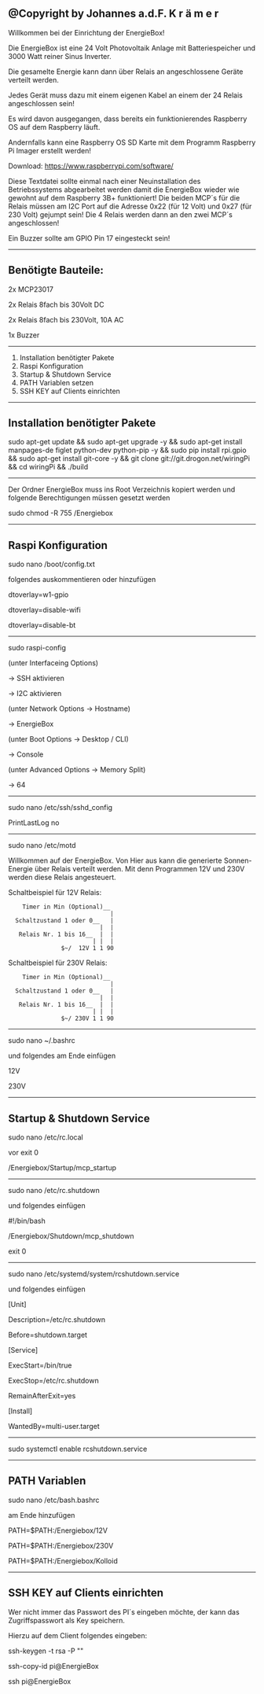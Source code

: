 @Copyright by Johannes a.d.F. K r ä m e r
---

Willkommen bei der Einrichtung der EnergieBox!

Die EnergieBox ist eine 24 Volt Photovoltaik Anlage mit Batteriespeicher und 3000 Watt reiner Sinus Inverter.

Die gesamelte Energie kann dann über Relais an angeschlossene Geräte verteilt werden.

Jedes Gerät muss dazu mit einem eigenen Kabel an einem der 24 Relais angeschlossen sein!


Es wird davon ausgegangen, dass bereits ein funktionierendes Raspberry OS auf dem Raspberry läuft. 

Andernfalls kann eine Raspberry OS SD Karte mit dem Programm Raspberry Pi Imager erstellt werden!

Download: https://www.raspberrypi.com/software/

Diese Textdatei sollte einmal nach einer Neuinstallation des Betriebssystems abgearbeitet werden damit die EnergieBox wieder wie gewohnt auf dem Raspberry 3B+ funktioniert!
Die beiden MCP´s für die Relais müssen am I2C Port auf die Adresse 0x22 (für 12 Volt) und 0x27 (für 230 Volt) gejumpt sein! Die 4 Relais werden dann an den zwei MCP´s angeschlossen!

Ein Buzzer sollte am GPIO Pin 17 eingesteckt sein!

------------------------
Benötigte Bauteile:
------------------------


2x MCP23017

2x Relais 8fach bis 30Volt DC

2x Relais 8fach bis 230Volt, 10A AC

1x Buzzer

---

1) Installation benötigter Pakete
2) Raspi Konfiguration
3) Startup & Shutdown Service
4) PATH Variablen setzen
5) SSH KEY auf Clients einrichten 



-------------------------------------
Installation benötigter Pakete
-------------------------------------

sudo apt-get update && sudo apt-get upgrade -y && sudo apt-get install manpages-de figlet python-dev python-pip -y && sudo pip install rpi.gpio && sudo apt-get install git-core -y && git clone git://git.drogon.net/wiringPi && cd wiringPi && ./build

---

Der Ordner EnergieBox muss ins Root Verzeichnis kopiert werden und folgende Berechtigungen müssen gesetzt werden
 
sudo chmod -R 755 /Energiebox

-------------------------------------
Raspi Konfiguration
-------------------------------------

sudo nano /boot/config.txt

folgendes auskommentieren oder hinzufügen

dtoverlay=w1-gpio

dtoverlay=disable-wifi

dtoverlay=disable-bt

---

sudo raspi-config

(unter Interfaceing Options)

-> SSH aktivieren

-> I2C aktivieren

(unter Network Options -> Hostname)

-> EnergieBox

(unter Boot Options -> Desktop / CLI)

-> Console

(unter Advanced Options -> Memory Split)

-> 64

---

sudo nano /etc/ssh/sshd_config

PrintLastLog no

---

sudo nano /etc/motd


Willkommen auf der EnergieBox. 
Von Hier aus kann die generierte Sonnen- Energie über Relais verteilt werden.
Mit denn Programmen 12V und 230V werden diese Relais angesteuert.

Schaltbeispiel für 12V Relais:

        Timer in Min (Optional)__ 
                                 |
      Schaltzustand 1 oder 0__   |
                              |  |
       Relais Nr. 1 bis 16__  |  |
                            | |  |
                   $~/  12V 1 1 90



Schaltbeispiel für 230V Relais:

        Timer in Min (Optional)__
                                 |
      Schaltzustand 1 oder 0__   |
                              |  |
       Relais Nr. 1 bis 16__  |  |
                            | |  |
                   $~/ 230V 1 1 90

                
---                        

sudo nano ~/.bashrc

und folgendes am Ende einfügen

12V

230V

-------------------------------------
Startup & Shutdown Service
-------------------------------------  
                   
sudo nano /etc/rc.local

vor exit 0

/Energiebox/Startup/mcp_startup

---
                   
sudo nano /etc/rc.shutdown

und folgendes einfügen

#!/bin/bash

/Energiebox/Shutdown/mcp_shutdown

exit 0

---

sudo nano /etc/systemd/system/rcshutdown.service

und folgendes einfügen

[Unit]

Description=/etc/rc.shutdown

Before=shutdown.target

[Service]

ExecStart=/bin/true

ExecStop=/etc/rc.shutdown

RemainAfterExit=yes

[Install]

WantedBy=multi-user.target

---

sudo systemctl enable rcshutdown.service
                  
-------------------------------------
PATH Variablen
-------------------------------------  

sudo nano /etc/bash.bashrc

am Ende hinzufügen

PATH=$PATH:/Energiebox/12V

PATH=$PATH:/Energiebox/230V

PATH=$PATH:/Energiebox/Kolloid


-------------------------------------
SSH KEY auf Clients einrichten
-------------------------------------  
                   
Wer nicht immer das Passwort des PI´s eingeben möchte, der kann das Zugriffspasswort als Key speichern.

Hierzu auf dem Client folgendes eingeben:

ssh-keygen -t rsa -P ""

ssh-copy-id pi@EnergieBox

ssh pi@EnergieBox



